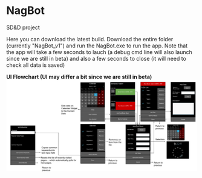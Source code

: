 # NagBot
SD&amp;D project

Here you can download the latest build. Download the entire folder (currently "NagBot_v1") and run the NagBot.exe to run the app. Note that the app will take a few seconds to lauch (a debug cmd line will also launch since we are still in beta) and also a few seconds to close (it will need to check all data is saved)

**UI Flowchart (UI may differ a bit since we are still in beta)**
![](images/GUI_Flowchart.svg)